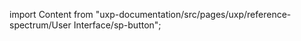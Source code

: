 
import Content from "uxp-documentation/src/pages/uxp/reference-spectrum/User Interface/sp-button";

<Content query="product=xd"/>

